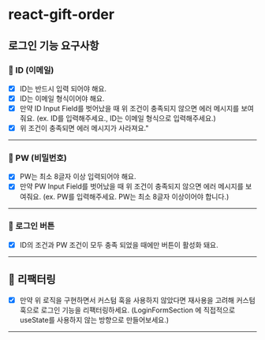 # react-gift-order

## 로그인 기능 요구사항

### 🔸 ID (이메일)

- [x] ID는 반드시 입력 되어야 해요.
- [x] ID는 이메일 형식이어야 해요.
- [x] 만약 ID Input Field를 벗어났을 때 위 조건이 충족되지 않으면 에러 메시지를 보여줘요. (ex. ID를 입력해주세요., ID는 이메일 형식으로 입력해주세요.)
- [x] 위 조건이 충족되면 에러 메시지가 사라져요."

---

### 🔸 PW (비밀번호)

- [x] PW는 최소 8글자 이상 입력되어야 해요.
- [x] 만약 PW Input Field를 벗어났을 때 위 조건이 충족되지 않으면 에러 메시지를 보여줘요. (ex. PW를 입력해주세요. PW는 최소 8글자 이상이어야 합니다.)

---

### 🔸 로그인 버튼

- [x] ID의 조건과 PW 조건이 모두 충족 되었을 때에만 버튼이 활성화 돼요.

---

## 🔁 리팩터링

- [x] 만약 위 로직을 구현하면서 커스텀 훅을 사용하지 않았다면 재사용을 고려해 커스텀 훅으로 로그인 기능을 리팩터링하세요. (LoginFormSection 에 직접적으로 useState를 사용하지 않는 방향으로 만들어보세요.)

---
